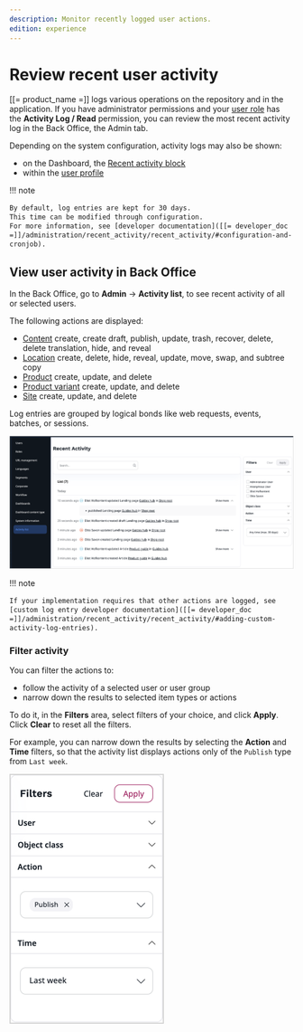 ```yaml
---
description: Monitor recently logged user actions.
edition: experience
---
```


# Review recent user activity

[[= product_name =]] logs various operations on the repository and in the application.
If you have administrator permissions and your [user role](permission_system.md) has the **Activity Log / Read** permission, you can review the most recent activity log in the Back Office, the Admin tab.

Depending on the system configuration, activity logs may also be shown:

- on the Dashboard, the [Recent activity block](dashboard_block_reference.md#recent-activity-block)
- within the [user profile](../getting_started/get_started.md#view-and-edit-user-profile)

!!! note

    By default, log entries are kept for 30 days.
    This time can be modified through configuration.
    For more information, see [developer documentation]([[= developer_doc =]]/administration/recent_activity/recent_activity/#configuration-and-cronjob).

## View user activity in Back Office

In the Back Office, go to **Admin** -> **Activity list**, to see recent activity of all or selected users.

The following actions are displayed:

- [Content](content_items.md) create, create draft, publish, update, trash, recover, delete, delete translation, hide, and reveal
- [Location](manage_locations_urls.md#content-locations) create, delete, hide, reveal, update, move, swap, and subtree copy
- [Product](products.md) create, update, and delete
- [Product variant](work_with_product_variants.md) create, update, and delete
- [Site](work_with_sites.md) create, update, and delete

Log entries are grouped by logical bonds like web requests, events, batches, or sessions.

![Activity list](img/4.6_activity_list.png "Activity list")

!!! note

    If your implementation requires that other actions are logged, see [custom log entry developer documentation]([[= developer_doc =]]/administration/recent_activity/recent_activity/#adding-custom-activity-log-entries).

### Filter activity

You can filter the actions to:

* follow the activity of a selected user or user group
* narrow down the results to selected item types or actions

To do it, in the **Filters** area, select filters of your choice, and click **Apply**.
Click **Clear** to reset all the filters.

For example, you can narrow down the results by selecting the **Action** and **Time** filters, so that the activity list displays actions only of the `Publish` type from `Last week`.

![Published last week filter set](img/filters.png "Published last week filter set")